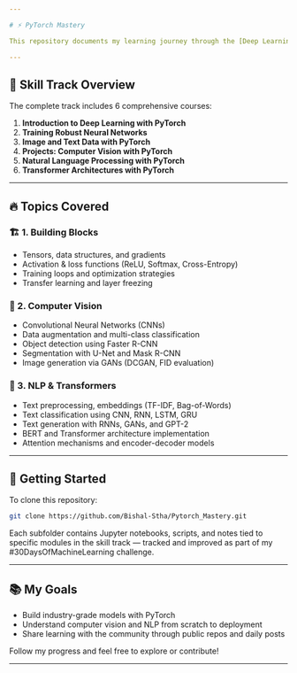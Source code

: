 ```yaml
---

# ⚡ PyTorch Mastery

This repository documents my learning journey through the [Deep Learning in PyTorch Skill Track](https://app.datacamp.com/learn/skill-tracks/deep-learning-in-python) on DataCamp. It's designed to reinforce mastery over PyTorch and its applications in deep learning — from foundational training loops to advanced image generation with GANs and transformer-based NLP.

---
```


## 🧠 Skill Track Overview

The complete track includes 6 comprehensive courses:
1. **Introduction to Deep Learning with PyTorch**
2. **Training Robust Neural Networks**
3. **Image and Text Data with PyTorch**
4. **Projects: Computer Vision with PyTorch**
5. **Natural Language Processing with PyTorch**
6. **Transformer Architectures with PyTorch**

---

## 🔥 Topics Covered

### 🏗 1. Building Blocks
- Tensors, data structures, and gradients
- Activation & loss functions (ReLU, Softmax, Cross-Entropy)
- Training loops and optimization strategies
- Transfer learning and layer freezing

### 🎨 2. Computer Vision
- Convolutional Neural Networks (CNNs)
- Data augmentation and multi-class classification
- Object detection using Faster R-CNN
- Segmentation with U-Net and Mask R-CNN
- Image generation via GANs (DCGAN, FID evaluation)

### 📖 3. NLP & Transformers
- Text preprocessing, embeddings (TF-IDF, Bag-of-Words)
- Text classification using CNN, RNN, LSTM, GRU
- Text generation with RNNs, GANs, and GPT-2
- BERT and Transformer architecture implementation
- Attention mechanisms and encoder-decoder models

---

## 🚀 Getting Started

To clone this repository:

```bash
git clone https://github.com/Bishal-Stha/Pytorch_Mastery.git
```

Each subfolder contains Jupyter notebooks, scripts, and notes tied to specific modules in the skill track — tracked and improved as part of my #30DaysOfMachineLearning challenge.

---

## 📚 My Goals

- Build industry-grade models with PyTorch
- Understand computer vision and NLP from scratch to deployment
- Share learning with the community through public repos and daily posts

Follow my progress and feel free to explore or contribute!

---
